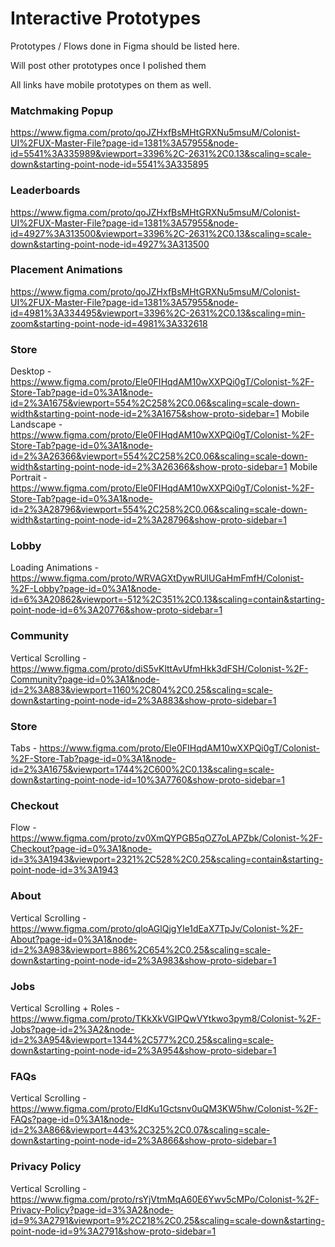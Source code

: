 # Interactive Prototypes
Prototypes / Flows done in Figma should be listed here.

Will post other prototypes once I polished them 

All links have mobile prototypes on them as well.

### Matchmaking Popup
https://www.figma.com/proto/qoJZHxfBsMHtGRXNu5msuM/Colonist-UI%2FUX-Master-File?page-id=1381%3A57955&node-id=5541%3A335989&viewport=3396%2C-2631%2C0.13&scaling=scale-down&starting-point-node-id=5541%3A335895

### Leaderboards
https://www.figma.com/proto/qoJZHxfBsMHtGRXNu5msuM/Colonist-UI%2FUX-Master-File?page-id=1381%3A57955&node-id=4927%3A313500&viewport=3396%2C-2631%2C0.13&scaling=scale-down&starting-point-node-id=4927%3A313500

### Placement Animations
https://www.figma.com/proto/qoJZHxfBsMHtGRXNu5msuM/Colonist-UI%2FUX-Master-File?page-id=1381%3A57955&node-id=4981%3A334495&viewport=3396%2C-2631%2C0.13&scaling=min-zoom&starting-point-node-id=4981%3A332618

### Store 
Desktop - https://www.figma.com/proto/Ele0FIHqdAM10wXXPQi0gT/Colonist-%2F-Store-Tab?page-id=0%3A1&node-id=2%3A1675&viewport=554%2C258%2C0.06&scaling=scale-down-width&starting-point-node-id=2%3A1675&show-proto-sidebar=1
Mobile Landscape - https://www.figma.com/proto/Ele0FIHqdAM10wXXPQi0gT/Colonist-%2F-Store-Tab?page-id=0%3A1&node-id=2%3A26366&viewport=554%2C258%2C0.06&scaling=scale-down-width&starting-point-node-id=2%3A26366&show-proto-sidebar=1
Mobile Portrait - https://www.figma.com/proto/Ele0FIHqdAM10wXXPQi0gT/Colonist-%2F-Store-Tab?page-id=0%3A1&node-id=2%3A28796&viewport=554%2C258%2C0.06&scaling=scale-down-width&starting-point-node-id=2%3A28796&show-proto-sidebar=1

### Lobby
Loading Animations - https://www.figma.com/proto/WRVAGXtDywRUlUGaHmFmfH/Colonist-%2F-Lobby?page-id=0%3A1&node-id=6%3A20862&viewport=-512%2C351%2C0.13&scaling=contain&starting-point-node-id=6%3A20776&show-proto-sidebar=1

### Community
Vertical Scrolling - https://www.figma.com/proto/diS5vKlttAvUfmHkk3dFSH/Colonist-%2F-Community?page-id=0%3A1&node-id=2%3A883&viewport=1160%2C804%2C0.25&scaling=scale-down&starting-point-node-id=2%3A883&show-proto-sidebar=1

### Store
Tabs - https://www.figma.com/proto/Ele0FIHqdAM10wXXPQi0gT/Colonist-%2F-Store-Tab?page-id=0%3A1&node-id=2%3A1675&viewport=1744%2C600%2C0.13&scaling=scale-down&starting-point-node-id=10%3A7760&show-proto-sidebar=1

### Checkout
Flow - https://www.figma.com/proto/zv0XmQYPGB5qOZ7oLAPZbk/Colonist-%2F-Checkout?page-id=0%3A1&node-id=3%3A1943&viewport=2321%2C528%2C0.25&scaling=contain&starting-point-node-id=3%3A1943

### About
Vertical Scrolling - https://www.figma.com/proto/qloAGlQjgYIe1dEaX7TpJv/Colonist-%2F-About?page-id=0%3A1&node-id=2%3A983&viewport=886%2C654%2C0.25&scaling=scale-down&starting-point-node-id=2%3A983&show-proto-sidebar=1

### Jobs
Vertical Scrolling + Roles - https://www.figma.com/proto/TKkXkVGIPQwVYtkwo3pym8/Colonist-%2F-Jobs?page-id=2%3A2&node-id=2%3A954&viewport=1344%2C577%2C0.25&scaling=scale-down&starting-point-node-id=2%3A954&show-proto-sidebar=1

### FAQs
Vertical Scrolling - https://www.figma.com/proto/EIdKu1Gctsnv0uQM3KW5hw/Colonist-%2F-FAQs?page-id=0%3A1&node-id=2%3A866&viewport=443%2C325%2C0.07&scaling=scale-down&starting-point-node-id=2%3A866&show-proto-sidebar=1

### Privacy Policy
Vertical Scrolling - https://www.figma.com/proto/rsYjVtmMqA60E6Ywv5cMPo/Colonist-%2F-Privacy-Policy?page-id=3%3A2&node-id=9%3A2791&viewport=9%2C218%2C0.25&scaling=scale-down&starting-point-node-id=9%3A2791&show-proto-sidebar=1
